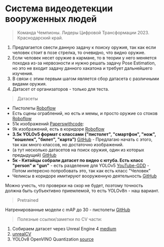 # Система видеодетекции вооруженных людей
> Команда Чемпионы. Лидеры Цифровой Трансформации 2023. Краснодарский край. 
1. Предлагается свести данную задачу к поиску оружия, так как если человек стоит в позе стрелка, то очевидно, что видно оружие.
2. Если человек несет оружие в кармане, то в теории у него меняется походка из-за нервозности и нужно решать задачу Pose Estimation, но это не входит задачу данного хакатона и требует дальнейшего изучения.
3. В связи с этим первым шагом является сбор датасета с различными видами оружия.
4. Датасет от организаторов - только для теста.

> Датасеты
   - Пистолеты [Roboflow](https://public.roboflow.com/object-detection/pistols)
   - Есть сцены ограблений, но есть и мемы, и просто оружие со стоков [Roboflow](https://universe.roboflow.com/abm/gun-violent-detection)
   - 51к изображений [Paperswithcode](https://paperswithcode.com/dataset/gun-detection-dataset):
   - 9k  изображений, есть в коридоре [Roboflow](https://universe.roboflow.com/gun-detection-1lttj/gun-detection-1fbbu)
   - **3.5к YOLOv5 формат с классами ("пистолет", "смартфон", "нож", "кошелек", "билет", "карта")** [GitHub](https://github.com/ari-dasci/OD-WeaponDetection/tree/master/Weapons%20and%20similar%20handled%20objects) - Предлагаю начать с этого, так как много классов, но достаточно изображений. 
   - (а тут несколько датасетов на поиск оружия, один из которых предыдущий) [GitHub](https://github.com/ari-dasci/OD-WeaponDetection)
   - **5к - Китайцы собрали датасет по видео с ютуба. Есть класс "person" и "gun"** - есть разделение для YOLOv5 [YouTube-GDD](https://github.com/UCAS-GYX/YouTube-GDD) - Потом интересно попробовать это, так как есть класс "Человек"
   - Челиксы в коридоре имитируют вооруженную деятельность [GitHub](https://github.com/Deepknowledge-US/US-Real-time-gun-detection-in-CCTV-An-open-problem-dataset)

Можно учесть, что проверки на скор не будет, поэтому точность должна быть субъективно приемлемой, то есть YOLOv8n - наш вариант. 

> Pretrained

   Натренированные модели с mAP до 30 - пистолеты [GitHub](https://github.com/AlaaSenjab/Real-Time-Weapon-Detection)

> Полезные ссылки/заметки по CV части:
1. Собираем датасет через Unreal Engine 4 [medium](https://medium.com/mlearning-ai/computer-vision-with-unreal-engine-generate-rich-object-detection-data-64c613e0121f)
2. [unrealCV](http://docs.unrealcv.org/en/master/index.html)
3. YOLOv8 OpenVINO Quantization [source](https://docs.openvino.ai/2023.1/notebooks/230-yolov8-optimization-with-output.html#next-steps)
